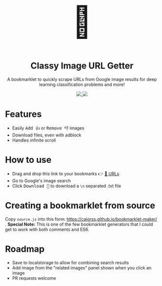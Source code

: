 <div align="center">
  <h1 style="font-size: 100px">🤵</h1>
  <h1>Classy Image URL Getter</h1>
  <p>A bookmarklet to quickly scrape URLs from Google image results for deep learning classification problems and more!</p>
  <p>
    <a href="https://github.com/ozramos/classy-image-url-getter">
      <img src="https://img.shields.io/github/release/ozramos/classy-image-url-getter">
    </a>
    <a href="https://github.com/ozramos/classy-image-url-getter">
      <img src="https://img.shields.io/github/last-commit/ozramos/classy-image-url-getter">
    </a>
  </p>
</div>

# Features

- Easily <kbd>Add 👍</kbd> or <kbd>Remove 👎</kbd> images
- Download files, even with adblock
- Handles infinite scroll

# How to use

- Drag and drop this link to your bookmarks 👉 [🤵 URLs](<javascript:(function()%7B%2F**%0A%20*%20Scan%20for%20unparsed%20images%0A%20*%20-%20Applies%20%22.parsed%22%20so%20that%20we%20don't%20parse%20it%20again%0A%20*%20-%20Adds%20a%20%F0%9F%91%8D%F0%9F%91%8E%20button%20to%20toggle%20image%0A%20*%2F%0Aconst%20classyImages%20%3D%20%5B%5D%3B%0Aconst%20parseImages%20%3D%20function()%20%7B%0A%20%20const%20%24imgs%20%3D%20document.querySelectorAll(%0A%20%20%20%20%22.rg_di%3Anot(.classy-parsed)%20.rg_meta%22%0A%20%20)%3B%0A%0A%20%20%24imgs.forEach(el%20%3D%3E%20%7B%0A%20%20%20%20const%20%24parent%20%3D%20el.parentElement%3B%0A%20%20%20%20const%20index%20%3D%20classyImages.length%3B%0A%0A%20%20%20%20%24parent.classList.add(%22classy-parsed%22)%3B%0A%20%20%20%20%24parent.style.marginBottom%20%3D%20%2260px%22%3B%0A%20%20%20%20classyImages.push(%7B%0A%20%20%20%20%20%20%24parent%2C%0A%20%20%20%20%20%20url%3A%20JSON.parse(el.textContent).ou%2C%0A%20%20%20%20%20%20isSelected%3A%20true%0A%20%20%20%20%7D)%3B%0A%0A%20%20%20%20%2F%2F%20Create%20and%20style%20the%20toggle%0A%20%20%20%20const%20%24toggle%20%3D%20document.createElement(%22button%22)%3B%0A%20%20%20%20%24toggle.classList.add(%22classy-toggle%22)%3B%0A%20%20%20%20%24toggle.textContent%20%3D%20%22%F0%9F%91%8D%22%3B%0A%20%20%20%20%24toggle.style.fontSize%20%3D%20%2218px%22%3B%0A%20%20%20%20%24toggle.style.width%20%3D%20%22100%25%22%3B%0A%20%20%20%20%24parent.appendChild(%24toggle)%3B%0A%0A%20%20%20%20%2F%2F%20Toggle%20the%20class%20and%20update%20our%20list%20of%20images%0A%20%20%20%20%24toggle.addEventListener(%22click%22%2C%20()%20%3D%3E%20%7B%0A%20%20%20%20%20%20classyImages%5Bindex%5D.isSelected%20%3D%20!classyImages%5Bindex%5D.isSelected%3B%0A%20%20%20%20%20%20%24toggle.textContent%20%3D%20classyImages%5Bindex%5D.isSelected%20%3F%20%22%F0%9F%91%8D%22%20%3A%20%22%F0%9F%91%8E%22%3B%0A%20%20%20%20%20%20%24parent.style.opacity%20%3D%20classyImages%5Bindex%5D.isSelected%20%3F%201%20%3A%200.35%3B%0A%20%20%20%20%20%20updateImageList()%3B%0A%20%20%20%20%7D)%3B%0A%20%20%7D)%3B%0A%7D%3B%0A%0A%2F**%0A%20*%20Use%20an%20interval%20to%20handle%20infinite%20scrolling%0A%20*%2F%0AsetInterval(()%20%3D%3E%20%7B%0A%20%20parseImages()%3B%0A%7D%2C%20500)%3B%0A%0A%2F**%0A%20*%20Updates%20the%20image%20list%0A%20*%2F%0Aconst%20updateImageList%20%3D%20function()%20%7B%0A%20%20let%20urls%20%3D%20%22%22%3B%0A%0A%20%20%24text.value%20%3D%20classyImages.forEach(image%20%3D%3E%20%7B%0A%20%20%20%20if%20(image.isSelected)%20urls%20%2B%3D%20%60%24%7Bimage.url%7D%5Cn%60%3B%0A%20%20%7D)%3B%0A%0A%20%20%24text.value%20%3D%20urls%3B%0A%7D%3B%0A%0A%2F**%0A%20*%20Main%20UI%0A%20*%2F%0Aconst%20%24container%20%3D%20document.createElement(%22div%22)%3B%0A%24container.style.position%20%3D%20%22fixed%22%3B%0A%24container.style.left%20%3D%20%220%22%3B%0A%24container.style.bottom%20%3D%20%220%22%3B%0A%24container.style.zIndex%20%3D%20%229999%22%3B%0A%24container.style.width%20%3D%20%22100%25%22%3B%0A%24container.style.padding%20%3D%20%2220px%22%3B%0A%24container.style.boxSizing%20%3D%20%22border-box%22%3B%0A%24container.style.background%20%3D%20%22rgba(255%2C%20255%2C%20255%2C%200.85)%22%3B%0Adocument.body.appendChild(%24container)%3B%0A%0Aconst%20%24download%20%3D%20document.createElement(%22button%22)%3B%0A%24download.textContent%20%3D%20%22Download%20%F0%9F%92%BE%22%3B%0A%24download.style.fontSize%20%3D%20%2218px%22%3B%0A%24download.style.marginBottom%20%3D%20%2220px%22%3B%0A%24container.appendChild(%24download)%3B%0A%0Aconst%20%24text%20%3D%20document.createElement(%22textarea%22)%3B%0A%24text.style.display%20%3D%20%22block%22%3B%0A%24text.style.width%20%3D%20%22100%25%22%3B%0A%24text.style.height%20%3D%20%22150px%22%3B%0A%24container.appendChild(%24text)%3B%0A%0A%2F**%0A%20*%20Hand%20download%0A%20*%2F%0A%24download.addEventListener(%22click%22%2C%20()%20%3D%3E%20%7B%0A%20%20let%20%24a%20%3D%20document.createElement(%22a%22)%3B%0A%20%20let%20file%20%3D%20new%20Blob(%5B%24text.value%5D%2C%20%7B%0A%20%20%20%20type%3A%20%22application%2Ftext%22%0A%20%20%7D)%3B%0A%20%20%24a.href%20%3D%20URL.createObjectURL(file)%3B%0A%20%20%24a.download%20%3D%20%60classy-urls.txt%60%3B%0A%20%20%24a.click()%3B%0A%20%20%24a.remove()%3B%0A%7D)%3B%0A%0A%2F**%0A%20*%20Finally%2C%20run%20everything%20once%0A%20*%2F%0AparseImages()%3B%0AupdateImageList()%3B%7D)()%3B>)
- Go to Google's image search
- Click <kbd>Download 💾</kbd> to download a `\n` separated .txt file

# Creating a bookmarklet from source

Copy `source.js` into this form: https://caiorss.github.io/bookmarklet-maker/ . **Special Note:** This is one of the few bookmarklet generators that I could get to work with both comments and ES6.

# Roadmap

- Save to localstorage to allow for combining search results
- Add image from the "related images" panel shown when you click an image
- PR requests welcome
